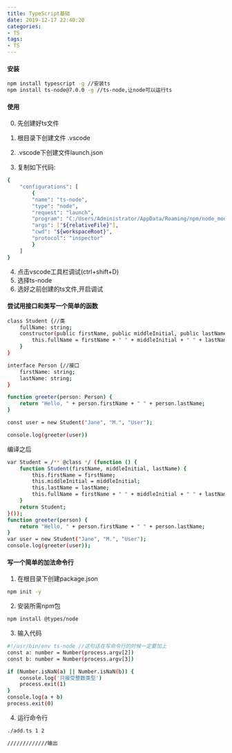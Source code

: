 ```yaml
---
title: TypeScript基础
date: 2019-12-17 22:40:20
categories: 
- TS
tags:
- TS
---
```


#### 安装

``` bash
npm install typescript -g //安装ts
npm install ts-node@7.0.0 -g //ts-node,让node可以运行ts
```

#### 使用


0. 先创建好ts文件
1. 根目录下创建文件 .vscode
2. .vscode下创建文件launch.json

3. 复制如下代码:

``` bash
{
    "configurations": [
        {
        "name": "ts-node",
        "type": "node",
        "request": "launch",
        "program": "C:/Users/Administrator/AppData/Roaming/npm/node_modules/ts-node/dist/bin.js",//这个是ts-node的安装路径
        "args": ["${relativeFile}"],
        "cwd": "${workspaceRoot}",
        "protocol": "inspector"
        }
    ]
}
```

4. 点击vscode工具栏调试(ctrl+shift+D)
5. 选择ts-node
6. 选好之前创建的ts文件,开启调试

#### 尝试用接口和类写一个简单的函数

``` bash
class Student {//类
    fullName: string;
    constructor(public firstName, public middleInitial, public lastName) {
        this.fullName = firstName + " " + middleInitial + " " + lastName;
    }
}

interface Person {//接口
    firstName: string;
    lastName: string;
}

function greeter(person: Person) {
    return "Hello, " + person.firstName + " " + person.lastName;
}

const user = new Student("Jane", "M.", "User");

console.log(greeter(user))
```

编译之后

``` bash
var Student = /** @class */ (function () {
    function Student(firstName, middleInitial, lastName) {
        this.firstName = firstName;
        this.middleInitial = middleInitial;
        this.lastName = lastName;
        this.fullName = firstName + " " + middleInitial + " " + lastName;
    }
    return Student;
}());
function greeter(person) {
    return "Hello, " + person.firstName + " " + person.lastName;
}
var user = new Student("Jane", "M.", "User");
console.log(greeter(user));
```

#### 写一个简单的加法命令行

1. 在根目录下创建package.json
``` bash
npm init -y
```

2. 安装所需npm包

``` bash
npm install @types/node
```

3. 输入代码
``` bash
#!/usr/bin/env ts-node //这句话在写命令行的时候一定要加上
const a: number = Number(process.argv[2])
const b: number = Number(process.argv[3])

if (Number.isNaN(a) || Number.isNaN(b)) {
    console.log('只接受整数类型')
    process.exit(1)
}
console.log(a + b)
process.exit(0)
```

4. 运行命令行
``` bash
./add.ts 1 2

/////////////输出
```